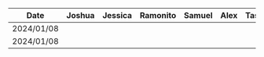 | Date       | Joshua | Jessica | Ramonito | Samuel | Alex | Task        |
|------------|--------|---------|----------|--------|------|-------------|
| 2024/01/08 |        |         |          |        |      |             |
| 2024/01/08 |        |         |          |        |      |             |
